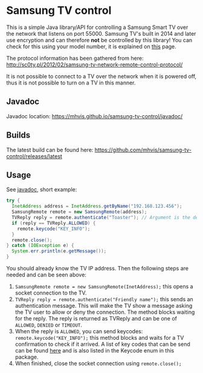 # Samsung TV control

This is a simple Java library/API for controlling a Samsung Smart TV over the network that listens on port 55000.
Samsung TV's built in 2014 and later use encryption and can therefore **not** be controlled by this library! You can check for this using your model number, it is explained on [this](http://www.samsung.com/uk/support/skp/faq/1052003) page.

The protocol information has been gathered from here: http://sc0ty.pl/2012/02/samsung-tv-network-remote-control-protocol/

It is not possible to connect to a TV over the network when it is powered off, thus it is not possible to turn on a TV in this manner.

## Javadoc

Javadoc location: https://mhvis.github.io/samsung-tv-control/javadoc/

## Builds

The latest build can be found here: https://github.com/mhvis/samsung-tv-control/releases/latest

## Usage

See [javadoc](https://mhvis.github.io/samsung-tv-control/javadoc/), short example:

```java
try {
  InetAddress address = InetAddress.getByName("192.168.123.456");
  SamsungRemote remote = new SamsungRemote(address);
  TVReply reply = remote.authenticate("Toaster"); // Argument is the device name (displayed on television).
  if (reply == TVReply.ALLOWED) {
    remote.keycode("KEY_INFO");
  }
  remote.close();
} catch (IOException e) {
  System.err.println(e.getMessage());
}
```

You should already know the TV IP address. Then the following steps are needed and can be seen above:

1. `SamsungRemote remote = new SamsungRemote(InetAddress);` this opens a socket connection to the TV.
2. `TVReply reply = remote.authenticate("Friendly name");` this sends an authentication message. This will make the TV show a message asking the TV user to allow or deny the connection. The method blocks waiting for the reply. The reply is returned as TVReply and can be one of `ALLOWED`, `DENIED` or `TIMEOUT`.
3. When the reply is `ALLOWED`, you can send keycodes: `remote.keycode("KEY_INFO");` this method blocks and waits for a TV confirmation to check if it arrived. A list of key codes that can be send can be found [here](http://www.openremote.org/display/docs/OpenRemote+2.0+How+To+-+Samsung+TV+Remote) and is also listed in the Keycode enum in this package.
4. When finished, close the socket connection using `remote.close();`
